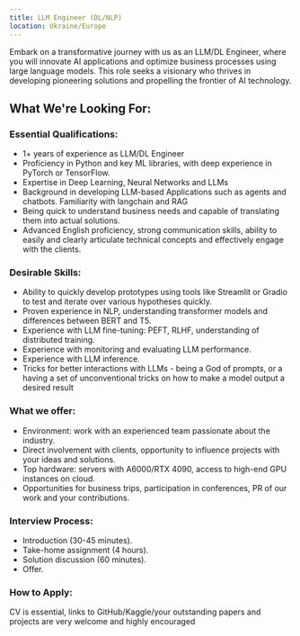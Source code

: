 ```yaml
---
title: LLM Engineer (DL/NLP)
location: Ukraine/Europe
---
```

Embark on a transformative journey with us as an LLM/DL Engineer, where you will innovate AI applications and optimize business processes using large language models. This role seeks a visionary who thrives in developing pioneering solutions and propelling the frontier of AI technology.

## What We're Looking For:

### Essential Qualifications:

* 1+ years of experience as LLM/DL Engineer
* Proficiency in Python and key ML libraries, with deep experience in PyTorch or TensorFlow.
* Expertise in Deep Learning, Neural Networks and LLMs
* Background in developing LLM-based Applications such as agents and chatbots. Familiarity with langchain and RAG
* Being quick to understand business needs and capable of translating them into actual solutions.
* Advanced English proficiency, strong communication skills, ability to easily and clearly articulate technical concepts and effectively engage with the clients.

### Desirable Skills:

* Ability to quickly develop prototypes using tools like Streamlit or Gradio to test and iterate over various hypotheses quickly.
* Proven experience in NLP, understanding transformer models and differences between BERT and T5.
* Experience with LLM fine-tuning: PEFT, RLHF, understanding of distributed training.
* Experience with monitoring and evaluating LLM performance.
* Experience with LLM inference.
* Tricks for better interactions with LLMs - being a God of prompts, or a having a set of unconventional tricks on how to make a model output a desired result

### What we offer:

* Environment: work with an experienced team passionate about the industry.
* Direct involvement with clients, opportunity to influence projects with your ideas and solutions.
* Top hardware: servers with A6000/RTX 4090, access to high-end GPU instances on cloud.
* Opportunities for business trips, participation in conferences, PR of our work and your contributions.

### Interview Process:

* Introduction (30-45 minutes).
* Take-home assignment (4 hours).
* Solution discussion (60 minutes).
* Offer.

### How to Apply:

CV is essential, links to GitHub/Kaggle/your outstanding papers and projects are very welcome and highly encouraged